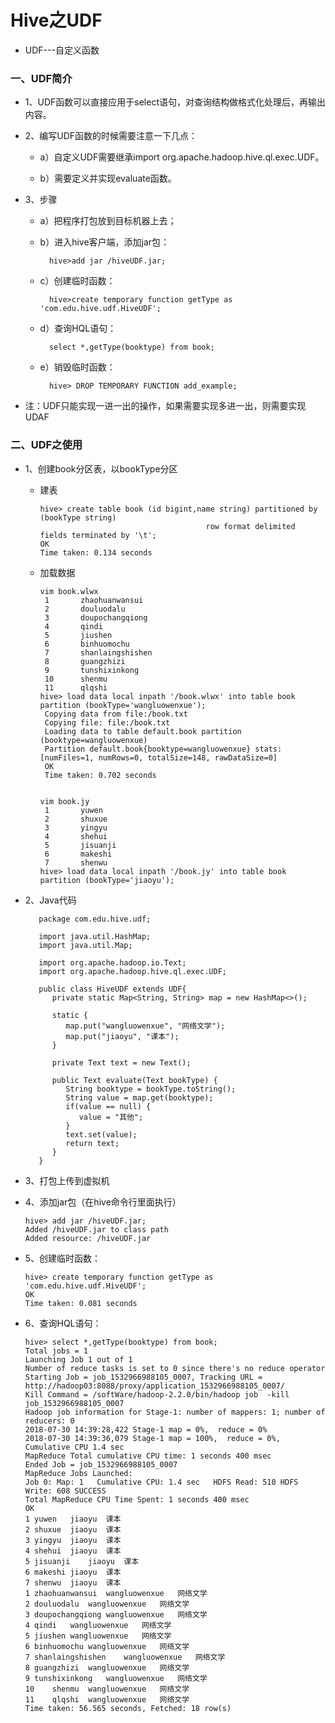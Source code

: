 # Hive之UDF

* UDF---自定义函数

### 一、UDF简介

* 1、UDF函数可以直接应用于select语句，对查询结构做格式化处理后，再输出内容。

* 2、编写UDF函数的时候需要注意一下几点：

    * a）自定义UDF需要继承import org.apache.hadoop.hive.ql.exec.UDF。

    * b）需要定义并实现evaluate函数。


* 3、步骤

    * a）把程序打包放到目标机器上去；

    * b）进入hive客户端，添加jar包：
    
            hive>add jar /hiveUDF.jar;

    * c）创建临时函数：
    
            hive>create temporary function getType as 'com.edu.hive.udf.HiveUDF';

    * d）查询HQL语句：

            select *,getType(booktype) from book;
            

    * e）销毁临时函数：
    
            hive> DROP TEMPORARY FUNCTION add_example;
            
* 注：UDF只能实现一进一出的操作，如果需要实现多进一出，则需要实现UDAF


### 二、UDF之使用

* 1、创建book分区表，以bookType分区

   * 建表
   
         hive> create table book (id bigint,name string) partitioned by (bookType string) 
                                              row format delimited fields terminated by '\t';
         OK
         Time taken: 0.134 seconds

   * 加载数据
   
         vim book.wlwx
          1       zhaohuanwansui
          2       douluodalu
          3       doupochangqiong
          4       qindi
          5       jiushen
          6       binhuomochu
          7       shanlaingshishen
          8       guangzhizi
          9       tunshixinkong
          10      shenmu
          11      qlqshi
         hive> load data local inpath '/book.wlwx' into table book partition (bookType='wangluowenxue');
          Copying data from file:/book.txt
          Copying file: file:/book.txt
          Loading data to table default.book partition (booktype=wangluowenxue)
          Partition default.book{booktype=wangluowenxue} stats: [numFiles=1, numRows=0, totalSize=148, rawDataSize=0]
          OK
          Time taken: 0.702 seconds   


         vim book.jy
          1       yuwen
          2       shuxue
          3       yingyu
          4       shehui
          5       jisuanji
          6       makeshi
          7       shenwu
         hive> load data local inpath '/book.jy' into table book partition (bookType='jiaoyu');

* 2、Java代码

         package com.edu.hive.udf;

         import java.util.HashMap;
         import java.util.Map;

         import org.apache.hadoop.io.Text;
         import org.apache.hadoop.hive.ql.exec.UDF;

         public class HiveUDF extends UDF{
            private static Map<String, String> map = new HashMap<>();

            static {
               map.put("wangluowenxue", "网络文学");
               map.put("jiaoyu", "课本");
            }

            private Text text = new Text();

            public Text evaluate(Text bookType) {
               String booktype = bookType.toString();
               String value = map.get(booktype);
               if(value == null) {
                  value = "其他";
               }
               text.set(value);
               return text;
            }
         }

* 3、打包上传到虚拟机

* 4、添加jar包（在hive命令行里面执行）

      hive> add jar /hiveUDF.jar;
      Added /hiveUDF.jar to class path
      Added resource: /hiveUDF.jar

* 5、创建临时函数：

      hive> create temporary function getType as 'com.edu.hive.udf.HiveUDF';
      OK
      Time taken: 0.081 seconds

* 6、查询HQL语句：

      hive> select *,getType(booktype) from book;
      Total jobs = 1
      Launching Job 1 out of 1
      Number of reduce tasks is set to 0 since there's no reduce operator
      Starting Job = job_1532966988105_0007, Tracking URL = http://hadoop03:8088/proxy/application_1532966988105_0007/
      Kill Command = /softWare/hadoop-2.2.0/bin/hadoop job  -kill job_1532966988105_0007
      Hadoop job information for Stage-1: number of mappers: 1; number of reducers: 0
      2018-07-30 14:39:28,422 Stage-1 map = 0%,  reduce = 0%
      2018-07-30 14:39:36,079 Stage-1 map = 100%,  reduce = 0%, Cumulative CPU 1.4 sec
      MapReduce Total cumulative CPU time: 1 seconds 400 msec
      Ended Job = job_1532966988105_0007
      MapReduce Jobs Launched: 
      Job 0: Map: 1   Cumulative CPU: 1.4 sec   HDFS Read: 510 HDFS Write: 608 SUCCESS
      Total MapReduce CPU Time Spent: 1 seconds 400 msec
      OK
      1	yuwen	jiaoyu	课本
      2	shuxue	jiaoyu	课本
      3	yingyu	jiaoyu	课本
      4	shehui	jiaoyu	课本
      5	jisuanji	jiaoyu	课本
      6	makeshi	jiaoyu	课本
      7	shenwu	jiaoyu	课本
      1	zhaohuanwansui	wangluowenxue	网络文学
      2	douluodalu	wangluowenxue	网络文学
      3	doupochangqiong	wangluowenxue	网络文学
      4	qindi	wangluowenxue	网络文学
      5	jiushen	wangluowenxue	网络文学
      6	binhuomochu	wangluowenxue	网络文学
      7	shanlaingshishen	wangluowenxue	网络文学
      8	guangzhizi	wangluowenxue	网络文学
      9	tunshixinkong	wangluowenxue	网络文学
      10	shenmu	wangluowenxue	网络文学
      11	qlqshi	wangluowenxue	网络文学
      Time taken: 56.565 seconds, Fetched: 18 row(s)



















